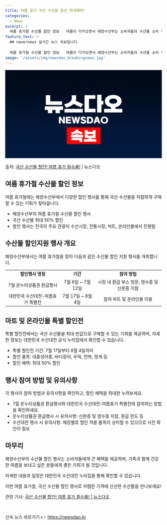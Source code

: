 ```yaml
---
title: 여름 휴가 국산 수산물 할인 최대혜택!
categories:
  - News
excerpt: >
  여름 휴가철 수산물 할인 정보   여름이 다가오면서 해양수산부는 소비자들의 수산물 소비 부담을 줄이기 위한 …
feature_text: >
  ## navernews 실시간 뉴스 속보입니다.

  여름 휴가철 수산물 할인 정보   여름이 다가오면서 해양수산부는 소비자들의 수산물 소비 부담을 줄이기 위한 …
image: '/assets/img/newsdao_breakingnews.jpg'
---
```


![뉴스다오 속보](/assets/img/newsdao_breakingnews.jpg)

<p>출처: <a href="https://newsdao.kr/4647" rel="dofollow">국산 수산물 할인! 여름 휴가 필수품!</a> | 뉴스다오</p>

<h2 data-ke-size="size26">여름 휴가철 수산물 할인 정보</h2>
<p data-ke-size="size16">여름 휴가철에는 해양수산부에서 다양한 할인 행사를 통해 국산 수산물을 저렴하게 구매할 수 있는 기회가 찾아옵니다.</p>
<ul>
    <li>해양수산부의 여름 휴가철 수산물 할인 행사</li>
    <li>국산 수산물 최대 50% 할인</li>
    <li>할인 행사는 전국의 주요 관광지 수산시장, 전통시장, 마트, 온라인몰에서 진행됨</li>
</ul>
<h2 data-ke-size="size26">수산물 할인지원 행사 개요</h2>
<p data-ke-size="size16">해양수산부에서는 여름 휴가철을 맞아 다음과 같은 수산물 할인 지원 행사를 개최합니다.</p>
<table>
    <tr>
        <td style="text-align: center; height: 17px;"><b>할인행사 명칭</b></td>
        <td style="text-align: center; height: 17px;"><b>기간</b></td>
        <td style="text-align: center; height: 17px;"><b>참여 방법</b></td>
    </tr>
    <tr>
        <td style="text-align: center; height: 17px;">7월 온누리상품권 환급행사</td>
        <td style="text-align: center; height: 17px;">7월 6일 ~ 7월 12일</td>
        <td style="text-align: center; height: 17px;">시장 내 환급 부스 방문, 영수증 및 신분증 지참</td>
    </tr>
    <tr>
        <td style="text-align: center; height: 17px;">대한민국 수산대전-여름휴가 특별전</td>
        <td style="text-align: center; height: 17px;">7월 17일 ~ 8월 4일</td>
        <td style="text-align: center; height: 17px;">참여 마트 및 온라인몰 이용</td>
    </tr>
</table>
<h2 data-ke-size="size26">마트 및 온라인몰 특별 할인전</h2>
<p data-ke-size="size16">특별 할인전에서는 국산 수산물을 최대 반값으로 구매할 수 있는 기회를 제공하며, 자세한 정보는 대한민국 수산대전 공식 누리집에서 확인할 수 있습니다.</p>
<ul>
    <li>특별 할인전 기간: 7월 17일부터 8월 4일까지</li>
    <li>할인 품목: 대중성어종, 바다장어, 우럭, 전복, 멍게 등</li>
    <li>할인 혜택: 최대 50% 할인</li>
</ul>
<h2 data-ke-size="size26">행사 참여 방법 및 유의사항</h2>
<p data-ke-size="size16">각 행사의 참여 방법과 유의사항을 확인하고, 할인 혜택을 최대한 누려보세요.</p>
<ul>
    <li>7월 온누리상품권 환급행사와 대한민국 수산대전-여름휴가 특별전에 참여하는 방법을 확인하세요.</li>
    <li>온누리상품권 환급행사 시 유의사항: 신분증 및 영수증 지참, 환급 한도 등</li>
    <li>수산대전 행사 시 유의사항: 매장별로 할인 적용 품목이 상이할 수 있으므로 사전 확인이 필요</li>
</ul>
<h2 data-ke-size="size26">마무리</h2>
<p data-ke-size="size16">해양수산부의 수산물 할인 행사는 소비자들에게 큰 혜택을 제공하며, 가족과 함께 건강한 여름을 보내고 싶은 분들에게 좋은 기회가 될 것입니다.</p>
<p data-ke-size="size16">자세한 내용과 일정은 대한민국 수산대전 누리집을 통해 확인할 수 있습니다.</p>
<p data-ke-size="size16">이번 여름 휴가철, 국산 수산물 할인 행사로 저렴한 가격에 신선한 수산물을 만나보세요!</p>
<p data-ke-size="size16">관련 기사: <a href="https://newsdao.kr/4647">국산 수산물 할인! 여름 휴가 필수품! | 뉴스다오</a></p>
<p data-ke-size="size16">&nbsp;</p> 

신속 뉴스 바로가기 👉 <a href="https://newsdao.kr" rel="dofollow">https://newsdao.kr</a>


